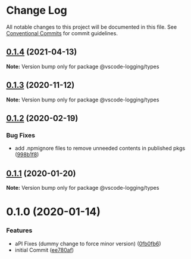 # Change Log

All notable changes to this project will be documented in this file.
See [Conventional Commits](https://conventionalcommits.org) for commit guidelines.

## [0.1.4](https://github.com/sap/vscode-logging/compare/@vscode-logging/types@0.1.3...@vscode-logging/types@0.1.4) (2021-04-13)

**Note:** Version bump only for package @vscode-logging/types

## [0.1.3](https://github.com/sap/vscode-logging/compare/@vscode-logging/types@0.1.2...@vscode-logging/types@0.1.3) (2020-11-12)

**Note:** Version bump only for package @vscode-logging/types

## [0.1.2](https://github.com/sap/vscode-logging/compare/@vscode-logging/types@0.1.1...@vscode-logging/types@0.1.2) (2020-02-19)

### Bug Fixes

- add .npmignore files to remove unneeded contents in published pkgs ([998b1f8](https://github.com/sap/vscode-logging/commit/998b1f8341352af2bba9a640f425c66c2d3a8a74))

## [0.1.1](https://github.com/sap/vscode-logging/compare/@vscode-logging/types@0.1.0...@vscode-logging/types@0.1.1) (2020-01-20)

**Note:** Version bump only for package @vscode-logging/types

# 0.1.0 (2020-01-14)

### Features

- aPI Fixes (dummy change to force minor version) ([0fb0fb6](https://github.com/sap/vscode-logging/commit/0fb0fb624def760bb1a1cf4a7b46b18133d85cf0))
- initial Commit ([ee780af](https://github.com/sap/vscode-logging/commit/ee780afa90dc17cfac91a28cb2921728c1cc4489))
